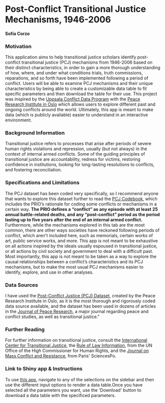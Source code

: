 # Post-Conflict Transitional Justice Mechanisms, 1946-2006

#### Sofía Corzo

### Motivation

This application aims to help transitional justice scholars identify post-conflict transitional justice (PCJ) mechanisms from 1946-2006 based on their distinct characteristics, in order to gain a more thorough understanding of how, where, and under what conditions trials, truth commissions, reparations, and so forth have been implemented following a period of conflict. Users will be able to examine PCJ mechanisms and their unique characteristics by being able to create a customizable data table to fit specific parameters and then download the table for their use. This project was inspired by the [Uppsala Conflict Data Program](http://ucdp.uu.se/) with the [Peace Research Institute in Oslo](https://www.prio.org/) which allows users to explore different past and ongoing conflicts around the world. Ultimately, this app is meant to make data (which is publicly available) easier to understand in an interactive environment.

### Background Information

Transitional justice refers to processes that arise after periods of severe human rights violations and repression, usually (but not always) in the context of internal armed conflicts. Some of the guiding principles of transitional justice are accountability, redress for victims, restoring confidence in institutions, looking for long-lasting resolutions to conflicts, and fostering reconciliation.

### Specifications and Limitations

The PCJ dataset has been coded very specifically, so I recommend anyone that wants to explore this dataset further to read the [PCJ Codebook](http://www.justice-data.com/pcj-dataset/PCJ%20codebook%20-%20Binningsb%C3%B8%20et%20al%20JPR_49(5).pdf), which includes the PRIO’s rationale for coding some conflicts or mechanisms in a certain way. **The PRIO defines a “conflict” as any episode with at least 25 annual battle-related deaths, and any “post-conflict” period as the period lasting up to five years after the end of an internal armed conflict.** Furthermore, while the mechanisms explored in this tab are the most common, there are other ways societies have 
reckoned following periods of conflict, which aren't included here, such as memorials, certain works of art, 
public service works, and more. This app is not meant to be exhaustive on all actions inspired by the ideals usually espoused in transitional justice, or all actions by civil society and government to deal with a difficult past. Most importantly, this app is not meant to be taken as a way to explore the causal relationships between a conflict’s characteristics and its PCJ mechanisms, but to make the most usual PCJ mechanisms easier to identify, explore, and use in other analyses.

### Data Sources

I have used the [Post-Conflict Justice (PCJ) Dataset](http://www.justice-data.com/pcj-dataset), created by the Peace Research Institute in Oslo, as it is the most thorough and rigorously coded data source available, 
and the dataset has been used in dozens of articles in the [Journal of Peace Research](https://journals.sagepub.com/home/jpr), a major journal regarding peace and conflict studies, as well as transitional justice."

### Further Reading

For further information on transitional justice, consult the [International Center for Transitional Justice](https://www.ictj.org/about/transitional-justice), the [Rule of Law Information](https://www.ohchr.org/EN/Issues/RuleOfLaw/Pages/RuleOfLawIndex.aspx), from the UN Office of the High Commissioner for Human Rights, and the [Journal on Mass Conflict and Resistance](http://www.sciencespo.fr/mass-violence-war-massacre-resistance/fr/document/transitional-justice-new-discipline-human-rights-0), from Paris' SciencesPo.

### Link to Shiny app & Instructions

To use [this app](https://sofia-corzo.shinyapps.io/PCJ_app/), navigate to any of the selections on the sidebar and then use the different input options to render a data table.Once you have selected all the parameters you want, use the 'Download' button to download a data table with the specificed parameters.